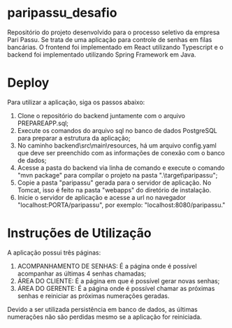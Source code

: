 # paripassu_desafio
Repositório do projeto desenvolvido para o processo seletivo da empresa Pari Passu. Se trata de uma aplicação para controle de senhas em filas bancárias.
O frontend foi implementado em React utilizando Typescript e o backend foi implementado utilizando Spring Framework em Java.

# Deploy
Para utilizar a aplicação, siga os passos abaixo:

1. Clone o repositório do backend juntamente com o arquivo PREPAREAPP.sql;
2. Execute os comandos do arquivo sql no banco de dados PostgreSQL para preparar a estrutura da aplicação;
3. No caminho backend\src\main\resources, há um arquivo config.yaml que deve ser preenchido com as informações de conexão com o banco de dados;
4. Acesse a pasta do backend via linha de comando e execute o comando "mvn package" para compilar o projeto na pasta ".\target\paripassu";
5. Copie a pasta "paripassu" gerada para o servidor de aplicação. No Tomcat, isso é feito na pasta "webapps" do diretório de instalação.
6. Inicie o servidor de aplicação e acesse a url no navegador "localhost:PORTA/paripassu", por exemplo: "localhost:8080/paripassu."

# Instruções de Utilização
A aplicação possui três páginas:
1. ACOMPANHAMENTO DE SENHAS: É a página onde é possível acompanhar as últimas 4 senhas chamadas;
2. ÁREA DO CLIENTE: É a página em que é possível gerar novas senhas;
3. ÁREA DO GERENTE: É a página onde é possível chamar as próximas senhas e reiniciar as próximas numerações geradas.

Devido a ser utilizada persistência em banco de dados, as últimas numerações não são perdidas mesmo se a aplicação for reiniciada.

